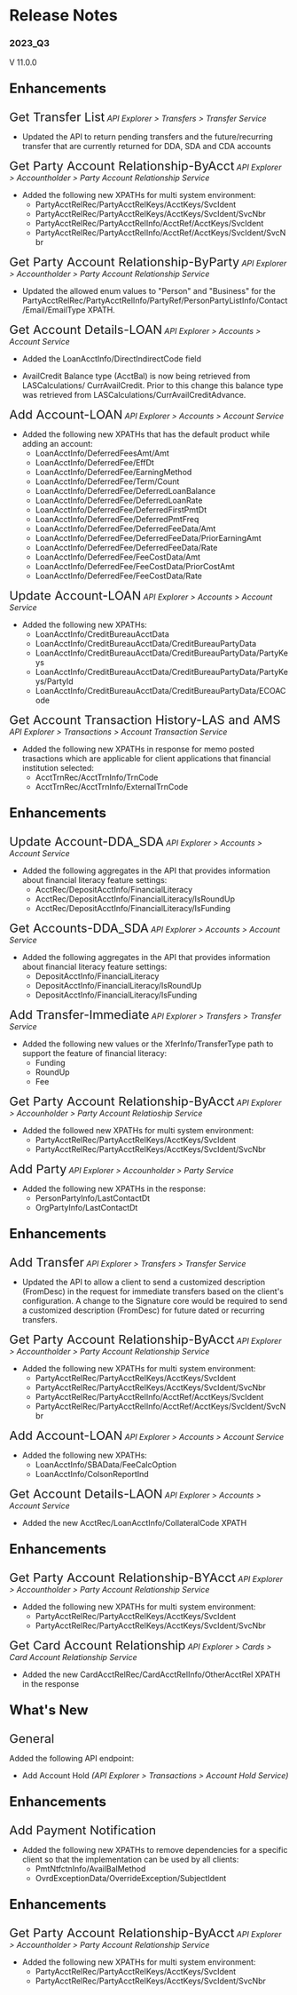 # Release Notes 
### 2023_Q3
V 11.0.0
<!-- 
type: tab 
titles: Premier, Precision, Signature, Cleartouch, DNA, Finxact
-->


<p style="font-size: 24px; font-weight: bold;">Enhancements </p>

<span style="font-size: 22px; ">Get Transfer List</span> *API Explorer > Transfers > Transfer Service*


- Updated the API to return pending transfers and the future/recurring transfer that are currently returned for DDA, SDA and CDA accounts


<span style="font-size: 22px; ">Get Party Account Relationship-ByAcct</span> *API Explorer > Accountholder > Party Account Relationship Service*


- Added the following new XPATHs for multi system environment:
	- PartyAcctRelRec/PartyAcctRelKeys/AcctKeys/SvcIdent
	- PartyAcctRelRec/PartyAcctRelKeys/AcctKeys/SvcIdent/SvcNbr
	- PartyAcctRelRec/PartyAcctRelInfo/AcctRef/AcctKeys/SvcIdent
	- PartyAcctRelRec/PartyAcctRelInfo/AcctRef/AcctKeys/SvcIdent/SvcNbr


<span style="font-size: 22px; ">Get Party Account Relationship-ByParty</span> *API Explorer > Accountholder > Party Account Relationship Service*


- Updated the allowed enum values to "Person" and "Business" for the PartyAcctRelRec/PartyAcctRelInfo/PartyRef/PersonPartyListInfo/Contact/Email/EmailType XPATH.


<span style="font-size: 22px; ">Get Account Details-LOAN</span> *API Explorer > Accounts > Account Service*


- Added the LoanAcctInfo/DirectIndirectCode field <br>

- AvailCredit Balance type (AcctBal) is now being retrieved from LASCalculations/ CurrAvailCredit. Prior to this change this balance type was  retrieved from LASCalculations/CurrAvailCreditAdvance.


<span style="font-size: 22px; ">Add Account-LOAN</span> *API Explorer > Accounts > Account Service*


- Added the following new XPATHs that has the default product while adding an account:
	- LoanAcctInfo/DeferredFeesAmt/Amt
	- LoanAcctInfo/DeferredFee/EffDt
	- LoanAcctInfo/DeferredFee/EarningMethod
	- LoanAcctInfo/DeferredFee/Term/Count
	- LoanAcctInfo/DeferredFee/DeferredLoanBalance
	- LoanAcctInfo/DeferredFee/DeferredLoanRate
	- LoanAcctInfo/DeferredFee/DeferredFirstPmtDt
	- LoanAcctInfo/DeferredFee/DeferredPmtFreq
	- LoanAcctInfo/DeferredFee/DeferredFeeData/Amt
	- LoanAcctInfo/DeferredFee/DeferredFeeData/PriorEarningAmt
	- LoanAcctInfo/DeferredFee/DeferredFeeData/Rate
	- LoanAcctInfo/DeferredFee/FeeCostData/Amt
	- LoanAcctInfo/DeferredFee/FeeCostData/PriorCostAmt
	- LoanAcctInfo/DeferredFee/FeeCostData/Rate


<span style="font-size: 22px; ">Update Account-LOAN</span> *API Explorer > Accounts > Account Service*


- Added the following new XPATHs:
	- LoanAcctInfo/CreditBureauAcctData
	- LoanAcctInfo/CreditBureauAcctData/CreditBureauPartyData
	- LoanAcctInfo/CreditBureauAcctData/CreditBureauPartyData/PartyKeys
	- LoanAcctInfo/CreditBureauAcctData/CreditBureauPartyData/PartyKeys/PartyId
	- LoanAcctInfo/CreditBureauAcctData/CreditBureauPartyData/ECOACode


<span style="font-size: 22px; ">Get Account Transaction History-LAS and AMS</span> *API Explorer > Transactions > Account Transaction Service*


- Added the following new XPATHs in response for memo posted trasactions which are applicable for client applications that financial institution selected:
	- AcctTrnRec/AcctTrnInfo/TrnCode
	- AcctTrnRec/AcctTrnInfo/ExternalTrnCode


<!-- type: tab -->
<p style="font-size: 24px; font-weight: bold;">Enhancements </p>

<span style="font-size: 22px; ">Update Account-DDA_SDA</span> *API Explorer > Accounts > Account Service*


- Added the following aggregates in the API that provides information about financial literacy feature settings: 
	- AcctRec/DepositAcctInfo/FinancialLiteracy
	- AcctRec/DepositAcctInfo/FinancialLiteracy/IsRoundUp
	- AcctRec/DepositAcctInfo/FinancialLiteracy/IsFunding


<span style="font-size: 22px; ">Get Accounts-DDA_SDA</span> *API Explorer > Accounts > Account Service*


- Added the following aggregates in the API that provides information about financial literacy feature settings: 
	- DepositAcctInfo/FinancialLiteracy
	- DepositAcctInfo/FinancialLiteracy/IsRoundUp
	- DepositAcctInfo/FinancialLiteracy/IsFunding


<span style="font-size: 22px; ">Add Transfer-Immediate</span> *API Explorer > Transfers > Transfer Service*


- Added the following new values or the XferInfo/TransferType path to support the feature of financial literacy:
	- Funding
	- RoundUp
	- Fee  


<span style="font-size: 22px; ">Get Party Account Relationship-ByAcct</span> *API Explorer > Accounholder > Party Account Relatioship Service*


- Added the followed new XPATHs for multi system environment:
	- PartyAcctRelRec/PartyAcctRelKeys/AcctKeys/SvcIdent
	- PartyAcctRelRec/PartyAcctRelKeys/AcctKeys/SvcIdent/SvcNbr


<span style="font-size: 22px; ">Add Party</span> *API Explorer > Accounholder > Party Service*


- Added the following new XPATHs in the response:
	- PersonPartyInfo/LastContactDt
	- OrgPartyInfo/LastContactDt


<!-- type: tab -->
<p style="font-size: 24px; font-weight: bold;">Enhancements </p>

<span style="font-size: 22px; ">Add Transfer</span> *API Explorer > Transfers > Transfer Service*


- Updated the API to allow a client to send a customized description (FromDesc) in the request for immediate transfers based on the client's configuration. A change to the Signature core would be required to send a customized description (FromDesc) for future dated or recurring transfers.        


<span style="font-size: 22px; ">Get Party Account Relationship-ByAcct</span> *API Explorer > Accountholder > Party Account Relationship Service*


- Added the following new XPATHs for multi system environment:
	- PartyAcctRelRec/PartyAcctRelKeys/AcctKeys/SvcIdent
	- PartyAcctRelRec/PartyAcctRelKeys/AcctKeys/SvcIdent/SvcNbr
	- PartyAcctRelRec/PartyAcctRelInfo/AcctRef/AcctKeys/SvcIdent
	- PartyAcctRelRec/PartyAcctRelInfo/AcctRef/AcctKeys/SvcIdent/SvcNbr


<span style="font-size: 22px; ">Add Account-LOAN</span> *API Explorer > Accounts > Account Service*


- Added the following new XPATHs:
	- LoanAcctInfo/SBAData/FeeCalcOption
	- LoanAcctInfo/ColsonReportInd


<span style="font-size: 22px; ">Get Account Details-LAON</span> *API Explorer > Accounts > Account Service*


- Added the new AcctRec/LoanAcctInfo/CollateralCode XPATH


<!-- type: tab -->
<p style="font-size: 24px; font-weight: bold;">Enhancements </p>

<span style="font-size: 22px; ">Get Party Account Relationship-BYAcct</span> *API Explorer > Accountholder > Party Account Relationship Service*


- Added the following new XPATHs for multi system environment:
	- PartyAcctRelRec/PartyAcctRelKeys/AcctKeys/SvcIdent
	- PartyAcctRelRec/PartyAcctRelKeys/AcctKeys/SvcIdent/SvcNbr


<span style="font-size: 22px; ">Get Card Account Relationship</span> *API Explorer > Cards > Card Account Relationship Service*


- Added the new CardAcctRelRec/CardAcctRelInfo/OtherAcctRel XPATH in the response


<!-- type: tab -->
<p style="font-size: 24px; font-weight: bold;">What's New </p>

<span style="font-size: 22px; ">General</span>


Added the following API endpoint:
- Add Account Hold *(API Explorer > Transactions > Account Hold Service)*


<p style="font-size: 24px; font-weight: bold;">Enhancements </p>

<span style="font-size: 22px; ">Add Payment Notification</span>


- Added the following new XPATHs to remove dependencies for a specific client so that the implementation can be used by all clients: 
	- PmtNtfctnInfo/AvailBalMethod
	- OvrdExceptionData/OverrideException/SubjectIdent


<!-- type: tab -->
<p style="font-size: 24px; font-weight: bold;">Enhancements </p>

<span style="font-size: 22px; ">Get Party Account Relationship-ByAcct</span> *API Explorer > Accountholder > Party Account Relationship Service*


- Added the following new XPATHs for multi system environment:
	- PartyAcctRelRec/PartyAcctRelKeys/AcctKeys/SvcIdent
	- PartyAcctRelRec/PartyAcctRelKeys/AcctKeys/SvcIdent/SvcNbr


<!-- type: tab-end -->
